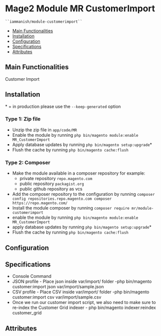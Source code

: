 # Mage2 Module MR CustomerImport

    ``iammanish/module-customerimport``

 - [Main Functionalities](#markdown-header-main-functionalities)
 - [Installation](#markdown-header-installation)
 - [Configuration](#markdown-header-configuration)
 - [Specifications](#markdown-header-specifications)
 - [Attributes](#markdown-header-attributes)


## Main Functionalities
Customer Import 

## Installation
\* = in production please use the `--keep-generated` option

### Type 1: Zip file

 - Unzip the zip file in `app/code/MR`
 - Enable the module by running `php bin/magento module:enable MR_CustomerImport`
 - Apply database updates by running `php bin/magento setup:upgrade`\*
 - Flush the cache by running `php bin/magento cache:flush`

### Type 2: Composer

 - Make the module available in a composer repository for example:
    - private repository `repo.magento.com`
    - public repository `packagist.org`
    - public github repository as vcs
 - Add the composer repository to the configuration by running `composer config repositories.repo.magento.com composer https://repo.magento.com/`
 - Install the module composer by running `composer require mr/module-customerimport`
 - enable the module by running `php bin/magento module:enable MR_CustomerImport`
 - apply database updates by running `php bin/magento setup:upgrade`\*
 - Flush the cache by running `php bin/magento cache:flush`


## Configuration




## Specifications

- Console Command
 - JSON profile - Place json inside var/import/ folder -php bin/magento customer:import json var/import/sample.json
 - CSV profile - Place CSV inside var/import/ folder -php bin/magento customer:import csv var/import/sample.csv
 - Once we run our customer import script, we also need to make sure to re-index the Customer Grid indexer - php bin/magento indexer:reindex customer_grid 

## Attributes


